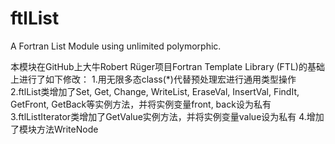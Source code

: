 # ftlList
A Fortran List Module using unlimited polymorphic.

本模块在GitHub上大牛Robert Rüger项目Fortran Template Library (FTL)的基础上进行了如下修改：
1.用无限多态class(*)代替预处理宏进行通用类型操作
2.ftlList类增加了Set, Get, Change, WriteList, EraseVal, InsertVal, FindIt, GetFront, GetBack等实例方法，并将实例变量front, back设为私有
3.ftlListIterator类增加了GetValue实例方法，并将实例变量value设为私有
4.增加了模块方法WriteNode
